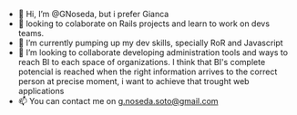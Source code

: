 - 👋 Hi, I’m @GNoseda, but i prefer Gianca
- 👀 looking to colaborate on Rails projects and learn to work on devs teams. 
- 🌱 I’m currently pumping up my dev skills, specially RoR and Javascript 
- 💞️ I’m looking to collaborate developing administration tools and ways to reach BI to each space of organizations. I think that BI's complete potencial is reached when the right information arrives to the correct person at precise moment, i want to achieve that trought web applications     
- 📫 You can contact me on g.noseda.soto@gmail.com

<!---
GNoseda/GNoseda is a ✨ special ✨ repository because its `README.md` (this file) appears on your GitHub profile.
You can click the Preview link to take a look at your changes.
--->
